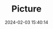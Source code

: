 ---
weight: 1
images:
- /images/edited/306.jpeg
title: Picture
date: 2024-02-03 15:40:14
tags: [luminarneo,work,ilce7m3]
---